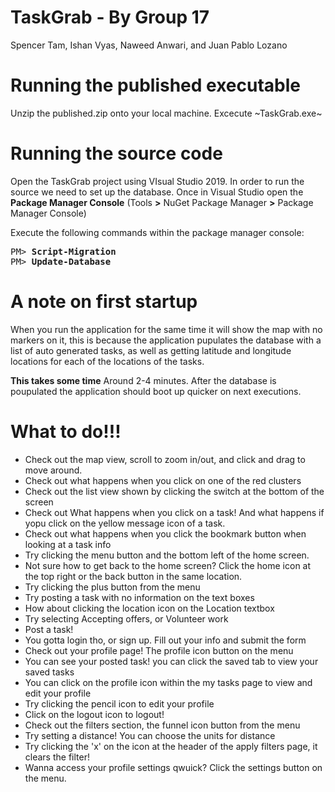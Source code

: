 # TaskGrab - By Group 17

Spencer Tam, Ishan Vyas, Naweed Anwari, and Juan Pablo Lozano

# Running the published executable

Unzip the published.zip onto your local machine. Excecute ~TaskGrab.exe~

# Running the source code

Open the TaskGrab project using VIsual Studio 2019. In order to run the source we need to set up the database. 
Once in Visual Studio open the **Package Manager Console** (Tools **>** NuGet Package Manager **>** Package Manager Console)

Execute the following commands within the package manager console:
<pre>
PM> <b>Script-Migration</b>
PM> <b>Update-Database</b>
</pre>


# A note on first startup

When you run the application for the same time it will show the map with no markers on it, this is because the application pupulates the database with a list of auto generated tasks, as well as getting latitude and longitude locations for each of the locations of the tasks.

**This takes some time** Around 2-4 minutes. After the database is poupulated the application should boot up quicker on next executions.


# What to do!!!

- Check out the map view, scroll to zoom in/out, and click and drag to move around.
- Check out what happens when you click on one of the red clusters
- Check out the list view shown by clicking the switch at the bottom of the screen
- Check out What happens when you click on a task! And what happens if yopu click on the yellow message icon of a task.
- Check out what happens when you click the bookmark button when looking at a task info
- Try clicking the menu button and the bottom left of the home screen.
- Not sure how to get back to the home screen? Click the home icon at the top right or the back button in the same location.
- Try clicking the plus button from the menu
- Try posting a task with no information on the text boxes
- How about clicking the location icon on the Location textbox
- Try selecting Accepting offers, or Volunteer work
- Post a task!
- You gotta login tho, or sign up. Fill out your info and submit the form
- Check out your profile page! The profile icon button on the menu
- You can see your posted task! you can click the saved tab to view your saved tasks
- You can click on the profile icon within the my tasks page to view and edit your profile
- Try clicking the pencil icon to edit your profile
- Click on the logout icon to logout! 
- Check out the filters section, the funnel icon button from the menu
- Try setting a distance! You can choose the units for distance
- Try clicking the 'x' on the icon at the header of the apply filters page, it clears the filter!
- Wanna access your profile settings qwuick? Click the settings button on the menu. 



